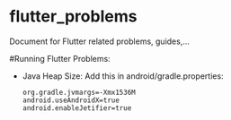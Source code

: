 # flutter_problems
Document for Flutter related problems, guides,...

#Running Flutter Problems:
* Java Heap Size:
  Add this in android/gradle.properties:
    ```
    org.gradle.jvmargs=-Xmx1536M
    android.useAndroidX=true
    android.enableJetifier=true
    ```
